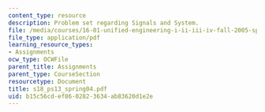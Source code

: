 ```yaml
---
content_type: resource
description: Problem set regarding Signals and System.
file: /media/courses/16-01-unified-engineering-i-ii-iii-iv-fall-2005-spring-2006/b15c56cdef8602823634ab83620d1e2e_s18_ps13_spring04.pdf
file_type: application/pdf
learning_resource_types:
- Assignments
ocw_type: OCWFile
parent_title: Assignments
parent_type: CourseSection
resourcetype: Document
title: s18_ps13_spring04.pdf
uid: b15c56cd-ef86-0282-3634-ab83620d1e2e
---
```

